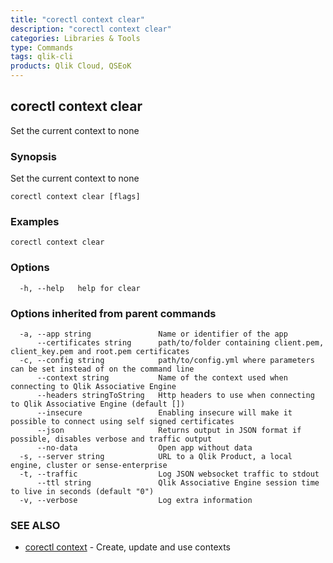 ```yaml
---
title: "corectl context clear"
description: "corectl context clear"
categories: Libraries & Tools
type: Commands
tags: qlik-cli
products: Qlik Cloud, QSEoK
---
```

## corectl context clear

Set the current context to none

### Synopsis

Set the current context to none

```
corectl context clear [flags]
```

### Examples

```
corectl context clear
```

### Options

```
  -h, --help   help for clear
```

### Options inherited from parent commands

```
  -a, --app string               Name or identifier of the app
      --certificates string      path/to/folder containing client.pem, client_key.pem and root.pem certificates
  -c, --config string            path/to/config.yml where parameters can be set instead of on the command line
      --context string           Name of the context used when connecting to Qlik Associative Engine
      --headers stringToString   Http headers to use when connecting to Qlik Associative Engine (default [])
      --insecure                 Enabling insecure will make it possible to connect using self signed certificates
      --json                     Returns output in JSON format if possible, disables verbose and traffic output
      --no-data                  Open app without data
  -s, --server string            URL to a Qlik Product, a local engine, cluster or sense-enterprise
  -t, --traffic                  Log JSON websocket traffic to stdout
      --ttl string               Qlik Associative Engine session time to live in seconds (default "0")
  -v, --verbose                  Log extra information
```

### SEE ALSO

* [corectl context](/libraries-and-tools/corectl-context)	 - Create, update and use contexts

